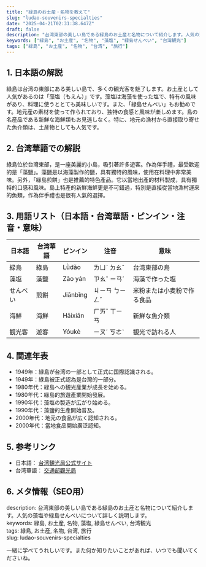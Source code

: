 ```yaml
---
title: "緑島のお土産・名物を教えて"
slug: "ludao-souvenirs-specialties"
date: "2025-04-21T02:31:38.647Z"
draft: false
description: "台湾東部の美しい島である緑島のお土産と名物について紹介します。人気の藻塩や緑島せんべいについて詳しく説明します。"
keywords: ["緑島", "お土産", "名物", "藻塩", "緑島せんべい", "台湾観光"]
tags: ["緑島", "お土産", "名物", "台湾", "旅行"]
---
```


## 1. 日本語の解説  
緑島は台湾の東部にある美しい島で、多くの観光客を魅了します。お土産として人気があるのは「藻塩（もえん）」です。藻塩は海藻を使った塩で、特有の風味があり、料理に使うととても美味しいです。また、「緑島せんべい」もお勧めです。地元産の素材を使って作られており、独特の食感と風味が楽しめます。島の名産品である新鮮な海鮮類もお見逃しなく。特に、地元の漁村から直接取り寄せた魚介類は、土産物としても人気です。

## 2. 台湾華語での解説  
綠島位於台灣東部，是一座美麗的小島，吸引著許多遊客。作為伴手禮，最受歡迎的是「藻鹽」。藻鹽是以海藻製作的鹽，具有獨特的風味，使用在料理中非常美味。另外，「綠島煎餅」也是推薦的特色產品。它以當地出產的材料製成，具有獨特的口感和風味。島上特產的新鮮海鮮更是不可錯過，特別是直接從當地漁村運來的魚類，作為伴手禮也是很有人氣的選擇。

## 3. 用語リスト（日本語・台湾華語・ピンイン・注音・意味）  
| 日本語       | 台湾華語       | ピンイン  | 注音     | 意味                 |
|---------------|----------------|-----------|----------|----------------------|
| 緑島          | 綠島           | Lǜdǎo     | ㄌㄩˋ ㄉㄠˇ  | 台湾東部の島         |
| 藻塩          | 藻鹽           | Zǎo yán   | ㄗㄠˇ ㄧㄢˊ | 海藻で作った塩       |
| せんべい       | 煎餅           | Jiānbǐng  | ㄐㄧㄢ ㄅㄧㄥˇ | 米粉または小麦粉で作る食品 |
| 海鮮          | 海鮮           | Hǎixiān   | ㄏㄞˇ ㄒㄧㄢ | 新鮮な魚介類         |
| 観光客        | 遊客           | Yóukè     | ㄧㄡˊ ㄎㄜˋ | 観光で訪れる人       |

## 4. 関連年表  
- 1949年：緑島が台湾の一部として正式に国際認識される。  
- 1949年：綠島被正式認為是台灣的一部分。
- 1980年代：緑島への観光産業が成長を始める。  
- 1980年代：綠島的旅遊產業開始發展。
- 1990年代：藻塩の製造が広がり始める。  
- 1990年代：藻鹽的生產開始普及。
- 2000年代：地元の食品が広く認知される。  
- 2000年代：當地食品開始廣泛認知。

## 5. 参考リンク  
- 日本語： [台湾観光局公式サイト](https://www.taiwantourism.jp/)  
- 台湾華語： [交通部觀光局](https://www.taiwan.net.tw/)

## 6. メタ情報（SEO用）  
description: 台湾東部の美しい島である緑島のお土産と名物について紹介します。人気の藻塩や緑島せんべいについて詳しく説明します。  
keywords: 緑島, お土産, 名物, 藻塩, 緑島せんべい, 台湾観光  
tags: 緑島, お土産, 名物, 台湾, 旅行  
slug: ludao-souvenirs-specialties  

一緒に学べてうれしいです。また何か知りたいことがあれば、いつでも聞いてくださいね。